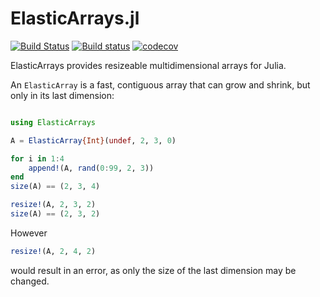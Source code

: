 # ElasticArrays.jl

[![Build Status](https://travis-ci.org/JuliaArrays/ElasticArrays.jl.svg?branch=master)](https://travis-ci.org/JuliaArrays/ElasticArrays.jl)
[![Build status](https://ci.appveyor.com/api/projects/status/eh9ig43fn2f4rjh8/branch/master?svg=true)](https://ci.appveyor.com/project/JuliaArrays/elasticarrays-jl/branch/master)
[![codecov](https://codecov.io/gh/JuliaArrays/ElasticArrays.jl/branch/master/graph/badge.svg)](https://codecov.io/gh/JuliaArrays/ElasticArrays.jl)

ElasticArrays provides resizeable multidimensional arrays for Julia.

An `ElasticArray` is a fast, contiguous array that can grow and shrink, but
only in its last dimension:

```julia

using ElasticArrays

A = ElasticArray{Int}(undef, 2, 3, 0)

for i in 1:4
    append!(A, rand(0:99, 2, 3))
end
size(A) == (2, 3, 4)

resize!(A, 2, 3, 2)
size(A) == (2, 3, 2)
```

However

```julia
resize!(A, 2, 4, 2)
```

would result in an error, as only the size of the last dimension may be
changed.

